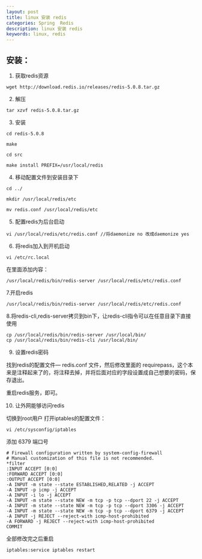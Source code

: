 ```yaml
---
layout: post
title: linux 安装 redis 
categories: Spring  Redis
description: linux 安装 redis 
keywords: linux, redis
---
```



## 安装：

1. 获取redis资源
```
wget http://download.redis.io/releases/redis-5.0.8.tar.gz
```
2. 解压
```
tar xzvf redis-5.0.8.tar.gz
```
3. 安装
```
cd redis-5.0.8

make

cd src

make install PREFIX=/usr/local/redis
```
4. 移动配置文件到安装目录下
```
cd ../

mkdir /usr/local/redis/etc

mv redis.conf /usr/local/redis/etc
```
 5. 配置redis为后台启动
```
vi /usr/local/redis/etc/redis.conf //将daemonize no 改成daemonize yes
```
6. 将redis加入到开机启动
```
vi /etc/rc.local 
```
在里面添加内容：
```
/usr/local/redis/bin/redis-server /usr/local/redis/etc/redis.conf 
```

7.开启redis
```
/usr/local/redis/bin/redis-server /usr/local/redis/etc/redis.conf 
```
 
8.将redis-cli,redis-server拷贝到bin下，让redis-cli指令可以在任意目录下直接使用
```
cp /usr/local/redis/bin/redis-server /usr/local/bin/
cp /usr/local/redis/bin/redis-cli /usr/local/bin/
```

9. 设置redis密码

找到redis的配置文件— redis.conf 文件，然后修改里面的 requirepass，这个本来是注释起来了的，将注释去掉，并将后面对应的字段设置成自己想要的密码，保存退出。

重启redis服务，即可。

10. 让外网能够访问redis

切换到root用户 打开iptables的配置文件：
```
vi /etc/sysconfig/iptables
```

添加 6379 端口号

```
# Firewall configuration written by system-config-firewall
# Manual customization of this file is not recommended.
*filter
:INPUT ACCEPT [0:0]
:FORWARD ACCEPT [0:0]
:OUTPUT ACCEPT [0:0]
-A INPUT -m state --state ESTABLISHED,RELATED -j ACCEPT
-A INPUT -p icmp -j ACCEPT
-A INPUT -i lo -j ACCEPT
-A INPUT -m state --state NEW -m tcp -p tcp --dport 22 -j ACCEPT
-A INPUT -m state --state NEW -m tcp -p tcp --dport 3306 -j ACCEPT
-A INPUT -m state --state NEW -m tcp -p tcp --dport 6379 -j ACCEPT
-A INPUT -j REJECT --reject-with icmp-host-prohibited
-A FORWARD -j REJECT --reject-with icmp-host-prohibited
COMMIT
```

全部修改完之后重启
```
iptables:service iptables restart
```
